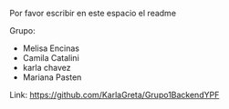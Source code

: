 Por favor escribir en este espacio el readme

Grupo:

- Melisa Encinas
- Camila Catalini
- karla chavez
- Mariana Pasten

Link: https://github.com/KarlaGreta/Grupo1BackendYPF

